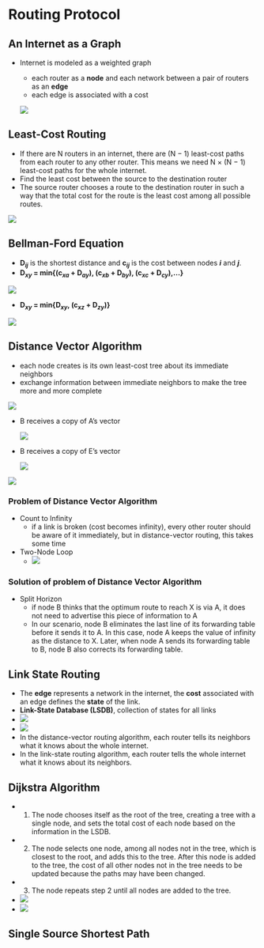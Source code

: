 # Routing Protocol

## An Internet as a Graph
- Internet is modeled as a weighted graph
  - each router as a __node__ and each network between a pair of routers as an __edge__
  - each edge is associated with a cost
  
  ![](fig/weight-graph.png)

## Least-Cost Routing
- If there are N routers in an internet, there are (N − 1) least-cost paths from each router to any other router. This means we need N × (N − 1) least-cost paths for the whole internet.
- Find the least cost between the source to the destination router
- The source router chooses a route to the destination router in such a way that the total cost for the route is the least cost among all possible routes. 

![](fig/Least-Cost-Tree.png)

## Bellman-Ford Equation
  - __D<sub>_ij_</sub>__ is the shortest distance and __c<sub>_ij_</sub>__ is the cost between nodes ___i___ and ___j___.
- __D<sub>_xy_</sub> = min{(c<sub>_xa_</sub> + D<sub>_ay_</sub>), (c<sub>_xb_</sub> + D<sub>_by_</sub>), (c<sub>_xc_</sub> + D<sub>_cy_</sub>),...}__

![](fig/Bellman-Ford-a.png)

- __D<sub>_xy_</sub> = min{D<sub>_xy_</sub>, (c<sub>_xz_</sub> + D<sub>_zy_</sub>)}__

![](fig/Bellman-Ford-b.png)

## Distance Vector Algorithm
- each node creates is its own least-cost tree about its immediate neighbors
- exchange information between immediate neighbors to make the tree more and more complete

![](fig/distance-vector.png)

- B receives a copy of A’s vector

  ![](fig/DV-update-1.png)

- B receives a copy of E’s vector

  ![](fig/DV-update-2.png)

![](fig/DVR-algo.png)

### Problem of Distance Vector Algorithm
- Count to Infinity
  - if a link is broken (cost becomes infinity), every other router should be aware of it immediately, but in distance-vector routing, this takes some time
- Two-Node Loop
  - ![](fig/Two-Node-Loop.png)

### Solution of problem of Distance Vector Algorithm
- Split Horizon
  - if node B thinks that the optimum route to reach X is via A, it does not need to advertise this piece of information to A
  - In our scenario, node B eliminates the last line of its forwarding table before it sends it to A. In this case, node A keeps the value of infinity as the distance to X. Later, when node A sends its forwarding table to B, node B also corrects its forwarding table.

## Link State Routing
- The __edge__ represents a network in the internet, the __cost__ associated with an edge defines the __state__ of the link.
- __Link-State Database (LSDB)__, collection of states for all links
- ![](fig/LSDB.png)
- ![](fig/build-LSDB.png)
- In the distance-vector routing algorithm, each router tells its neighbors what it knows about the whole internet.
- In the link-state routing algorithm, each router tells the whole internet what it knows about its neighbors.

## Dijkstra Algorithm
- 1. The node chooses itself as the root of the tree, creating a tree with a single node, and sets the total cost of each node based on the information in the LSDB.
- 2. The node selects one node, among all nodes not in the tree, which is closest to the root, and adds this to the tree. After this node is added to the tree, the cost of all other nodes not in the tree needs to be updated because the paths may have been changed.
- 3. The node repeats step 2 until all nodes are added to the tree.
- ![](fig/Dijkstra-1.png)
- ![](fig/Dijkstra-algo.png)

## Single Source Shortest Path


